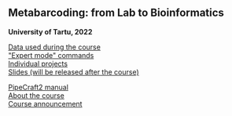 ## Metabarcoding: from Lab to Bioinformatics
**University of Tartu, 2022**

[Data used during the course](https://github.com/Mycology-Microbiology-Center/Metabarcoding2022/tree/main/data)<br/>
["Expert mode" commands](expert.md)<br/>
[Individual projects](projects.md)<br/>
[Slides (will be released after the course)](slides.md)<br/>

[PipeCraft2 manual](https://pipecraft2-manual.readthedocs.io/en/latest/index.html)<br/>
[About the course](about.md)<br/>
[Course announcement](https://ut.ee/en/content/metabarcoding-lab-bioinformatics)<br/>
